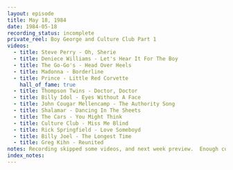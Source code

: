 ```yaml
---
layout: episode
title: May 18, 1984
date: 1984-05-18
recording_status: incomplete
private_reel: Boy George and Culture Club Part 1
videos:
  - title: Steve Perry - Oh, Sherie
  - title: Deniece Williams - Let's Hear It For The Boy
  - title: The Go-Go's - Head Over Heels
  - title: Madonna - Borderline
  - title: Prince - Little Red Corvette
    hall_of_fame: true
  - title: Thompson Twins - Doctor, Doctor
  - title: Billy Idol - Eyes Without A Face
  - title: John Cougar Mellencamp - The Authority Song
  - title: Shalamar - Dancing In The Sheets
  - title: The Cars - You Might Think
  - title: Culture Club - Miss Me Blind
  - title: Rick Springfield - Love Someboyd
  - title: Billy Joel - The Longest Time
  - title: Greg Kihn - Reunited
notes: Recording skipped some videos, and next week preview.  Enough context existed to restore the episode to a complete version.  
index_notes:  
---
```

